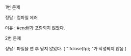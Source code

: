1번 문제 

정답 : 컴파일 에러

이유 : #endif가 포함되지 않았다.


2번 문제

정답 : 파일을 연 후 닫지 않았다. ( " fclose(fp); "가 작성되지 않음 )